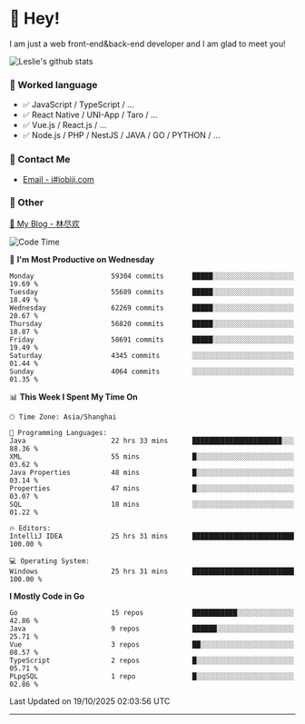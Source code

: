 # 👋 Hey!

I am just a web front-end&back-end developer and I am glad to meet you!

![Leslie's github stats](https://github-readme-stats.vercel.app/api?username=unsafe-ptr&&show_icons=true&&title_color=1abc9c&&icon_color=1abc9c)


### 📝 Worked language

- ✅ JavaScript / TypeScript / ...
- ✅ React Native / UNI-App / Taro / ...
- ✅ Vue.js / React.js / ...
- ✅ Node.js / PHP / NestJS / JAVA / GO / PYTHON / ...

### 📮 Contact Me

- [Email - i#iobiji.com](mailto:i@iobiji.com)


### 🤪 Other

[📌 My Blog - 林尽欢](https://iobiji.com)

<!--START_SECTION:waka-->
![Code Time](http://img.shields.io/badge/Code%20Time-2%2C276%20hrs%2030%20mins-blue)

📅 **I'm Most Productive on Wednesday** 

```text
Monday                   59304 commits       █████░░░░░░░░░░░░░░░░░░░░   19.69 % 
Tuesday                  55689 commits       █████░░░░░░░░░░░░░░░░░░░░   18.49 % 
Wednesday                62269 commits       █████░░░░░░░░░░░░░░░░░░░░   20.67 % 
Thursday                 56820 commits       █████░░░░░░░░░░░░░░░░░░░░   18.87 % 
Friday                   58691 commits       █████░░░░░░░░░░░░░░░░░░░░   19.49 % 
Saturday                 4345 commits        ░░░░░░░░░░░░░░░░░░░░░░░░░   01.44 % 
Sunday                   4064 commits        ░░░░░░░░░░░░░░░░░░░░░░░░░   01.35 % 
```


📊 **This Week I Spent My Time On** 

```text
🕑︎ Time Zone: Asia/Shanghai

💬 Programming Languages: 
Java                     22 hrs 33 mins      ██████████████████████░░░   88.36 % 
XML                      55 mins             █░░░░░░░░░░░░░░░░░░░░░░░░   03.62 % 
Java Properties          48 mins             █░░░░░░░░░░░░░░░░░░░░░░░░   03.14 % 
Properties               47 mins             █░░░░░░░░░░░░░░░░░░░░░░░░   03.07 % 
SQL                      18 mins             ░░░░░░░░░░░░░░░░░░░░░░░░░   01.22 % 

🔥 Editors: 
IntelliJ IDEA            25 hrs 31 mins      █████████████████████████   100.00 % 

💻 Operating System: 
Windows                  25 hrs 31 mins      █████████████████████████   100.00 % 
```

**I Mostly Code in Go** 

```text
Go                       15 repos            ███████████░░░░░░░░░░░░░░   42.86 % 
Java                     9 repos             ██████░░░░░░░░░░░░░░░░░░░   25.71 % 
Vue                      3 repos             ██░░░░░░░░░░░░░░░░░░░░░░░   08.57 % 
TypeScript               2 repos             █░░░░░░░░░░░░░░░░░░░░░░░░   05.71 % 
PLpgSQL                  1 repo              █░░░░░░░░░░░░░░░░░░░░░░░░   02.86 % 
```




 Last Updated on 19/10/2025 02:03:56 UTC
<!--END_SECTION:waka-->
---
